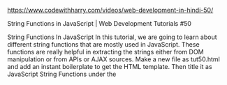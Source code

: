 https://www.codewithharry.com/videos/web-development-in-hindi-50/


String Functions in JavaScript | Web Development Tutorials #50
 
String Functions In JavaScript
In this tutorial, we are going to learn about different string functions that are mostly used in JavaScript. These functions are really helpful in extracting the strings either from DOM manipulation or from APIs or AJAX sources. Make a new file as tut50.html and add an instant boilerplate to get the HTML template. Then title it as JavaScript String Functions under the <title> tag.

We will begin by writing a very simple JavaScript code under the <script> tag as follows-

var str = "This is a string";
console.log(str);
Now let us see those functions of strings by which we can either modify, alter, slice, break, etc. the strings.

Suppose we want to locate the position of any word in the string, then we can do as follows-
// First occurrence of a substring
var position = str.indexOf('is');
console.log(position)
indexOf() function is used here to locate the position of any string It gives the first occurrence of the substring. Here the position of “is” is 2, therefore the output will be as follows-



 

To get the position of the last substring, we can use the function lastIndexOf() as follows-
// Last occurence of a substring
position = str.lastIndexOf('is');
console.log(position)
Here the output will be 5 as follows-



To get a substring from a string we can use the slice() function as follows-
var substr = str.slice(1,7);
console.log(substr)
Here you will get the output of the substring from index numbers 1 to 7 as follows-




However, there are other functions that help to get the substrings like-

var substr = str.substring(1,7);
var substr1 = str.substr(1,3);
We can also replace a particular string to another string with the help of replace() function as follows-
var replaced = str.replace('string', 'Harry');
console.log(str)
console.log(replaced)
In this example, the string “This is a string” has been now been changed to “This is a Harry” and is saved to a variable replaced. The original string is still saved in the variable str.

We can also convert the whole strong to an uppercase or lowercase letters as shown below-

console.log(str.toUpperCase());
console.log(str.toLowerCase());
To concat any two strings, we can take the help of concat() function as follows-
var newString = str.concat('New String')
console.log(newString)
To remove all the white spaces in the string, we can use trim() function as shown below-
var strWithWhitespaces = "   this contains        whitespaces   ";
console.log(strWithWhitespaces)
console.log(strWithWhitespaces.trim())
The result will be as follows-



To extract any character from a string, we can use charAt() function as follows-
var char2 = str.charAt(2);
console.log(char2)
It will return ‘i’ as the output.

So I believe, you must have understood how these various JavaScript functions work on a website. In the future, we will make very good websites equipped with these functions. Till then, stay tuned with the tutorials, and keep practicing.